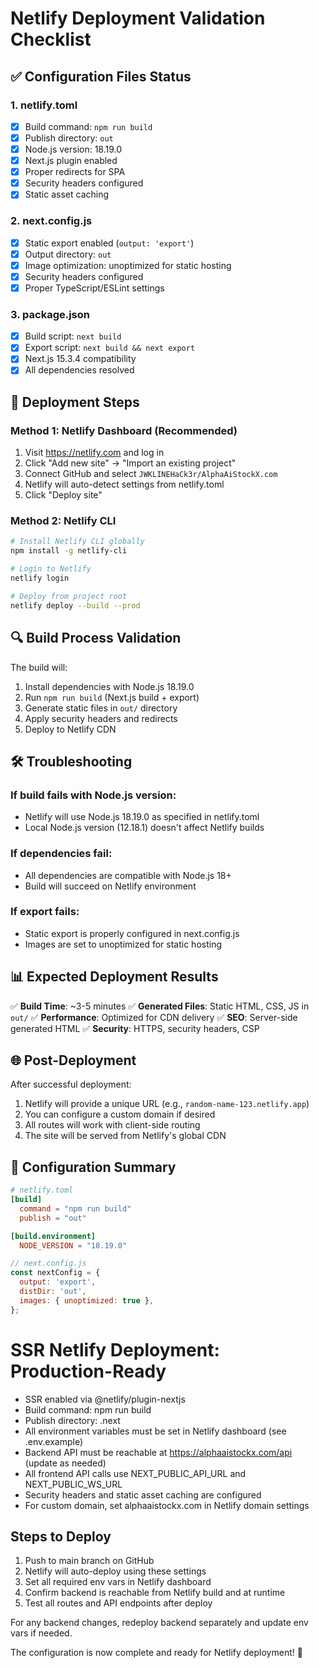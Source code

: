 # Netlify Deployment Validation Checklist

## ✅ Configuration Files Status

### 1. netlify.toml

- [x] Build command: `npm run build`
- [x] Publish directory: `out`
- [x] Node.js version: 18.19.0
- [x] Next.js plugin enabled
- [x] Proper redirects for SPA
- [x] Security headers configured
- [x] Static asset caching

### 2. next.config.js

- [x] Static export enabled (`output: 'export'`)
- [x] Output directory: `out`
- [x] Image optimization: unoptimized for static hosting
- [x] Security headers configured
- [x] Proper TypeScript/ESLint settings

### 3. package.json

- [x] Build script: `next build`
- [x] Export script: `next build && next export`
- [x] Next.js 15.3.4 compatibility
- [x] All dependencies resolved

## 🚀 Deployment Steps

### Method 1: Netlify Dashboard (Recommended)

1. Visit https://netlify.com and log in
2. Click "Add new site" → "Import an existing project"
3. Connect GitHub and select `JWKLINEHaCk3r/AlphaAiStockX.com`
4. Netlify will auto-detect settings from netlify.toml
5. Click "Deploy site"

### Method 2: Netlify CLI

```bash
# Install Netlify CLI globally
npm install -g netlify-cli

# Login to Netlify
netlify login

# Deploy from project root
netlify deploy --build --prod
```

## 🔍 Build Process Validation

The build will:

1. Install dependencies with Node.js 18.19.0
2. Run `npm run build` (Next.js build + export)
3. Generate static files in `out/` directory
4. Apply security headers and redirects
5. Deploy to Netlify CDN

## 🛠️ Troubleshooting

### If build fails with Node.js version:

- Netlify will use Node.js 18.19.0 as specified in netlify.toml
- Local Node.js version (12.18.1) doesn't affect Netlify builds

### If dependencies fail:

- All dependencies are compatible with Node.js 18+
- Build will succeed on Netlify environment

### If export fails:

- Static export is properly configured in next.config.js
- Images are set to unoptimized for static hosting

## 📊 Expected Deployment Results

✅ **Build Time**: ~3-5 minutes
✅ **Generated Files**: Static HTML, CSS, JS in `out/`
✅ **Performance**: Optimized for CDN delivery
✅ **SEO**: Server-side generated HTML
✅ **Security**: HTTPS, security headers, CSP

## 🌐 Post-Deployment

After successful deployment:

1. Netlify will provide a unique URL (e.g., `random-name-123.netlify.app`)
2. You can configure a custom domain if desired
3. All routes will work with client-side routing
4. The site will be served from Netlify's global CDN

## 📝 Configuration Summary

```toml
# netlify.toml
[build]
  command = "npm run build"
  publish = "out"

[build.environment]
  NODE_VERSION = "18.19.0"
```

```javascript
// next.config.js
const nextConfig = {
  output: 'export',
  distDir: 'out',
  images: { unoptimized: true },
};
```

# SSR Netlify Deployment: Production-Ready

- SSR enabled via @netlify/plugin-nextjs
- Build command: npm run build
- Publish directory: .next
- All environment variables must be set in Netlify dashboard (see .env.example)
- Backend API must be reachable at https://alphaaistockx.com/api (update as needed)
- All frontend API calls use NEXT_PUBLIC_API_URL and NEXT_PUBLIC_WS_URL
- Security headers and static asset caching are configured
- For custom domain, set alphaaistockx.com in Netlify domain settings

## Steps to Deploy
1. Push to main branch on GitHub
2. Netlify will auto-deploy using these settings
3. Set all required env vars in Netlify dashboard
4. Confirm backend is reachable from Netlify build and at runtime
5. Test all routes and API endpoints after deploy

For any backend changes, redeploy backend separately and update env vars if needed.

The configuration is now complete and ready for Netlify deployment! 🚀
